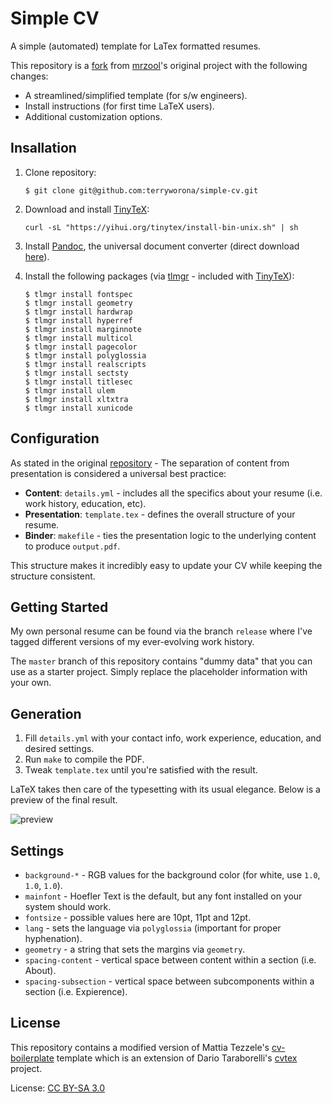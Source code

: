 # Simple CV

A simple (automated) template for LaTex formatted resumes.

This repository is a [fork](https://github.com/mrzool/cv-boilerplate) from [mrzool](https://github.com/mrzool)'s original project with the following changes:

- A streamlined/simplified template (for s/w engineers).
- Install instructions (for first time LaTeX users).
- Additional customization options. 

## Insallation

1. Clone repository:

    ```
    $ git clone git@github.com:terryworona/simple-cv.git
    ```

2. Download and install [TinyTeX](https://yihui.org/tinytex/):

    ```
    curl -sL "https://yihui.org/tinytex/install-bin-unix.sh" | sh
    ```

3. Install [Pandoc](http://pandoc.org/), the universal document converter (direct download [here](https://pandoc.org/installing.html)). 

4. Install the following packages (via [tlmgr](https://www.tug.org/texlive/tlmgr.html) - included with [TinyTeX](https://yihui.org/tinytex/)):

    ```
    $ tlmgr install fontspec
    $ tlmgr install geometry
    $ tlmgr install hardwrap
    $ tlmgr install hyperref
    $ tlmgr install marginnote
    $ tlmgr install multicol
    $ tlmgr install pagecolor
    $ tlmgr install polyglossia
    $ tlmgr install realscripts
    $ tlmgr install sectsty
    $ tlmgr install titlesec
    $ tlmgr install ulem
    $ tlmgr install xltxtra
    $ tlmgr install xunicode
    ```

## Configuration

As stated in the original [repository](https://github.com/mrzool/cv-boilerplate) - The separation of content from presentation is considered a universal best practice:

- **Content**: `details.yml` - includes all the specifics about your resume (i.e. work history, education, etc). 
- **Presentation**: `template.tex` - defines the overall structure of your resume. 
- **Binder**: `makefile` - ties the presentation logic to the underlying content to produce `output.pdf`. 

This structure makes it incredibly easy to update your CV while keeping the structure consistent. 

## Getting Started

My own personal resume can be found via the branch `release` where I've tagged different versions of my ever-evolving work history. 

The `master` branch of this repository contains "dummy data" that you can use as a starter project. Simply replace the placeholder information with your own. 

## Generation

1. Fill `details.yml` with your contact info, work experience, education, and desired settings.
2. Run `make` to compile the PDF.
3. Tweak `template.tex` until you're satisfied with the result.

LaTeX takes then care of the typesetting with its usual elegance. Below is a preview of the final result. 

![preview](preview.png)

## Settings

- `background-*` - RGB values for the background color (for white, use `1.0`, `1.0`, `1.0`).
- `mainfont` - Hoefler Text is the default, but any font installed on your system should work.
- `fontsize` - possible values here are 10pt, 11pt and 12pt.
- `lang` - sets the language via `polyglossia` (important for proper hyphenation).
- `geometry` - a string that sets the margins via `geometry`. 
- `spacing-content` - vertical space between content within a section (i.e. About). 
- `spacing-subsection` - vertical space between subcomponents within a section (i.e. Expierence). 

## License

This repository contains a modified version of Mattia Tezzele's [cv-boilerplate](https://github.com/mrzool/cv-boilerplate) template which is an extension of Dario Taraborelli's [cvtex](https://github.com/dartar/cvtex) project.

License: [CC BY-SA 3.0](http://creativecommons.org/licenses/by-sa/3.0/)
